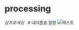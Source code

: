 # processing
_삽프로세싱_
   # 내이름을 알령
 ![텍스트](https://thestrings.kr/wp-content/uploads/2018/01/1200px-Gibson_logo.svg_-1.png"깁슨")
